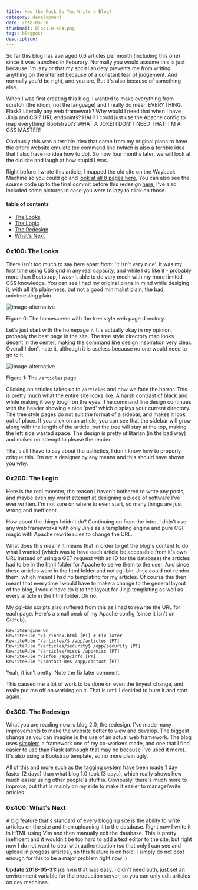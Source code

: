 ```yaml
---
title: How the Fuck Do You Write a Blog?
category: development
date: 2018-05-30
thumbnail: blog1.0-404.png
tags: blogpost
description:
---
```


So far this blog has averaged 0.6 articles per month (including this one) since it was launched in Feburary. Normally you would assume this is just because I'm lazy or that my social anxiety prevents me from writing anything on the internet because of a constant fear of judgement. And normally you'd be right, and you are. But it's also because of something else.

When I was first creating this blog, I wanted to make everything from scratch (the idiom, not the language) and I really do mean EVERYTHING. Flask? Literally any web framework? Why would I need that when I have Jinja and CGI? URL endpoints? HAH! I could just use the Apache config to map everything! Bootstrap?? WHAT A JOKE! I DON'T NEED THAT! I'M A CSS MASTER!

Obviously this was a terrible idea that came from my original plans to have the entire website emulate the command line (which is also a terrible idea that I also have no idea how to do). So now four months later, we will look at the old site and laugh at how stupid I was.

Right before I wrote this article, I mapped the old site on the Wayback Machine so you could go and [look at all 8 pages here.](https://web.archive.org/web/20180529040508/https://blog.justinduch.com) You can also see the source code up to the final commit before this redesign [here.](https://github.com/apt-helion/blog/tree/484e9c3d808e08ab41605a3c8a36c4793ba49274) I've also included some pictures in case you were to lazy to click on those.

#### table of contents

* [The Looks](#0x100-the-looks)
* [The Logic](#0x200-the-logic)
* [The Redesign](#0x300-the-redesign)
* [What's Next](#0x400-whats-next)

### 0x100: The Looks

There isn't too much to say here apart from: 'it isn't very nice'. It was my first time using CSS grid in any real capacity, and while I do like it - probably more than Bootstrap, I wasn't able to do very much with my more limited CSS knowledge. You can see I had my original plans in mind while desiging it, with all it's plain-ness, but not a good minimalist plain, the bad, uninteresting plain.

![image-alternative](/common/static/img/blog1.0-root.png)

Figure 0: The homescreen with the tree style web page directory.

Let's just start with the homepage `/`. It's actually okay in my opinion, probably the best page in the site. The tree style directory map looks decent in the center, making the command line design inspiration very clear. Overall I don't hate it, although it is useless because no one would need to go to it.

![image-alternative](/common/static/img/blog1.0-articles.png)

Figure 1: The `/articles` page

Clicking on articles takes us to `/articles` and now we face the horror. This is pretty much what the entire site looks like. A harsh contrast of black and white making it very tough on the eyes. The command line design continues with the header showing a nice 'pwd' which displays your current directory. The tree style pages do not suit the format of a sidebar, and makes it look out of place. If you click on an article, you can see that the sidebar will grow along with the length of the article, but the tree will stay at the top, making the left side wasted space. The design is pretty utilitarian (in the bad way) and makes no attempt to please the reader.

That's all I have to say about the asthetics, I don't know how to properly critque this. I'm not a designer by any means and this should have shown you why.

### 0x200: The Logic

Here is the real monster, the reason I haven't bothered to write any posts, and maybe even my worst attempt at designing a piece of software I've ever written. I'm not sure on where to even start, so many things are just wrong and inefficent.

How about the things I didn't do? Continuing on from the intro, I didn't use any web frameworks with only Jinja as a templating engine and pure CGI magic with Apache rewrite rules to change the URL.

What does this mean? It means that in order to get the blog's content to do what I wanted (which was to have each article be accessible from it's own URL instead of using a GET request with an ID for the database) the articles had to be in the html folder for Apache to serve them to the user. And since these articles were in the html folder and not cgi-bin, Jinja could not render them, which meant I had no templating for my articles. Of course this then meant that everytime I would have to make a change to the general layout of the blog, I would have do it to the layout for Jinja templating as well as every article in the html folder. Oh no.

My cgi-bin scripts also suffered from this as I had to rewrite the URL for each page. Here's a small peak of my Apache config (since it isn't on GitHub).

    RewriteEngine On
    RewriteRule ^/$ /index.html [PT] # Fix later
    RewriteRule ^/articles/$ /app/articles [PT]
    RewriteRule ^/articles/security$ /app/security [PT]
    RewriteRule ^/articles/misc$ /app/misc [PT]
    RewriteRule ^/info$ /app/info [PT]
    RewriteRule ^/contact-me$ /app/contact [PT]

Yeah, it isn't pretty. Note the fix later comment.

This caused me a lot of work to be done on even the tinyest change, and really put me off on working on it. That is until I decided to burn it and start again.

### 0x300: The Redesign

What you are reading now is blog 2.0, the redesign. I've made many improvements to make the website better to view and develop. The biggest change as you can imagine is the use of an actual web framework. The blog uses [simplerr](https://github.com/yevrah/simplerr), a framework one of my co-workers made, and one that I find easier to use than Flask (although that may be because I've used it more). It's also using a Bootstrap template, so no more plain ugly.

All of this and more such as the tagging system have been made 1 day faster (2 days) than what blog 1.0 took (3 days), which really shows how much easier using other people's stuff is. Obviously, there's much more to improve, but that is mainly on my side to make it easier to manage/write articles.

### 0x400: What's Next

A big feature that's standard of every blogging site is the ability to write articles on the site and then uploading it to the database. Right now I write it in HTML using Vim and then manually edit the database. This is pretty inefficent and it wouldn't be too hard to add a text editor to the site, but right now I do not want to deal with authentication (so that only I can see and upload in progess articles), so this feature is on hold. I simply do not post enough for this to be a major problem right now ;)

**Update 2018-05-31:** jks nvm that was easy. I didn't need auth, just set an environment variable for the production server, so you can only edit articles on dev machines.
